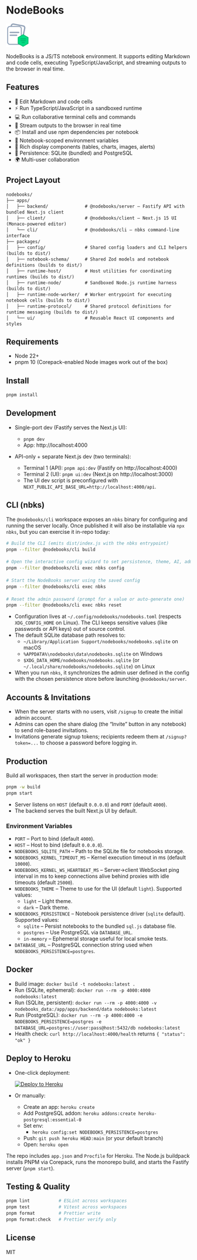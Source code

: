 # NodeBooks

![NodeBooks Logo](./apps/client/public/assets/nodebooks-logo-64x64.png)

NodeBooks is a JS/TS notebook environment. It supports editing Markdown and code cells, executing TypeScript/JavaScript, and streaming outputs to the browser in real time.

## Features

- 📝 Edit Markdown and code cells
- ⚡ Run TypeScript/JavaScript in a sandboxed runtime
- 💻 Run collaborative terminal cells and commands
- 📡 Stream outputs to the browser in real time
- 📦 Install and use npm dependencies per notebook
- 🔐 Notebook-scoped environment variables
- 🧩 Rich display components (tables, charts, images, alerts)
- 💾 Persistence: SQLite (bundled) and PostgreSQL
- 🌍 Multi-user collaboration

## Project Layout

```
nodebooks/
├── apps/
│   ├── backend/              # @nodebooks/server – Fastify API with bundled Next.js client
│   ├── client/               # @nodebooks/client – Next.js 15 UI (Monaco-powered editor)
│   └── cli/                  # @nodebooks/cli – nbks command-line interface
├── packages/
│   ├── config/               # Shared config loaders and CLI helpers (builds to dist/)
│   ├── notebook-schema/      # Shared Zod models and notebook definitions (builds to dist/)
│   ├── runtime-host/         # Host utilities for coordinating runtimes (builds to dist/)
│   ├── runtime-node/         # Sandboxed Node.js runtime harness (builds to dist/)
│   ├── runtime-node-worker/  # Worker entrypoint for executing notebook cells (builds to dist/)
│   ├── runtime-protocol/     # Shared protocol definitions for runtime messaging (builds to dist/)
│   └── ui/                   # Reusable React UI components and styles
```

## Requirements

- Node 22+
- pnpm 10 (Corepack-enabled Node images work out of the box)

## Install

```bash
pnpm install
```

## Development

- Single-port dev (Fastify serves the Next.js UI):
  - `pnpm dev`
  - App: http://localhost:4000

- API-only + separate Next.js dev (two terminals):
  - Terminal 1 (API): `pnpm api:dev` (Fastify on http://localhost:4000)
  - Terminal 2 (UI): `pnpm ui:dev` (Next.js on http://localhost:3000)
  - The UI dev script is preconfigured with `NEXT_PUBLIC_API_BASE_URL=http://localhost:4000/api`.

## CLI (nbks)

The `@nodebooks/cli` workspace exposes an `nbks` binary for configuring and running the server locally. Once published it will also be installable via `npx nbks`, but you can exercise it in-repo today:

```bash
# Build the CLI (emits dist/index.js with the nbks entrypoint)
pnpm --filter @nodebooks/cli build

# Open the interactive config wizard to set persistence, theme, AI, admin user
pnpm --filter @nodebooks/cli exec nbks config

# Start the NodeBooks server using the saved config
pnpm --filter @nodebooks/cli exec nbks

# Reset the admin password (prompt for a value or auto-generate one)
pnpm --filter @nodebooks/cli exec nbks reset
```

- Configuration lives at `~/.config/nodebooks/nodebooks.toml` (respects `XDG_CONFIG_HOME` on Linux). The CLI keeps sensitive values (like passwords or API keys) out of source control.
- The default SQLite database path resolves to:
  - `~/Library/Application Support/nodebooks/nodebooks.sqlite` on macOS
  - `%APPDATA%\nodebooks\data\nodebooks.sqlite` on Windows
  - `$XDG_DATA_HOME/nodebooks/nodebooks.sqlite` (or `~/.local/share/nodebooks/nodebooks.sqlite`) on Linux
- When you run `nbks`, it synchronizes the admin user defined in the config with the chosen persistence store before launching `@nodebooks/server`.

## Accounts & Invitations

- When the server starts with no users, visit `/signup` to create the initial admin account.
- Admins can open the share dialog (the “Invite” button in any notebook) to send role-based invitations.
- Invitations generate signup tokens; recipients redeem them at `/signup?token=...` to choose a password before logging in.

## Production

Build all workspaces, then start the server in production mode:

```bash
pnpm -w build
pnpm start
```

- Server listens on `HOST` (default `0.0.0.0`) and `PORT` (default `4000`).
- The backend serves the built Next.js UI by default.

### Environment Variables

- `PORT` – Port to bind (default `4000`).
- `HOST` – Host to bind (default `0.0.0.0`).
- `NODEBOOKS_SQLITE_PATH` – Path to the SQLite file for notebooks storage.
- `NODEBOOKS_KERNEL_TIMEOUT_MS` – Kernel execution timeout in ms (default `10000`).
- `NODEBOOKS_KERNEL_WS_HEARTBEAT_MS` – Server→client WebSocket ping interval in ms to keep connections alive behind proxies with idle timeouts (default `25000`).
- `NODEBOOKS_THEME` – Theme to use for the UI (default `light`). Supported values:
  - `light` – Light theme.
  - `dark` – Dark theme.
- `NODEBOOKS_PERSISTENCE` – Notebook persistence driver (`sqlite` default). Supported values:
  - `sqlite` – Persist notebooks to the bundled `sql.js` database file.
  - `postgres` – Use PostgreSQL via `DATABASE_URL`.
  - `in-memory` – Ephemeral storage useful for local smoke tests.
- `DATABASE_URL` – PostgreSQL connection string used when `NODEBOOKS_PERSISTENCE=postgres`.

## Docker

- Build image: `docker build -t nodebooks:latest .`
- Run (SQLite, ephemeral): `docker run --rm -p 4000:4000 nodebooks:latest`
- Run (SQLite, persistent): `docker run --rm -p 4000:4000 -v nodebooks_data:/app/apps/backend/data nodebooks:latest`
- Run (PostgreSQL): `docker run --rm -p 4000:4000 -e NODEBOOKS_PERSISTENCE=postgres -e DATABASE_URL=postgres://user:pass@host:5432/db nodebooks:latest`
- Health check: `curl http://localhost:4000/health` returns `{ "status": "ok" }`

## Deploy to Heroku

- One-click deployment:

  [![Deploy to Heroku](https://www.herokucdn.com/deploy/button.svg)](https://heroku.com/deploy?template=https://github.com/julianduque/nodebooks)

- Or manually:
  - Create an app: `heroku create`
  - Add PostgreSQL addon: `heroku addons:create heroku-postgresql:essential-0`
  - Set env:
    - `heroku config:set NODEBOOKS_PERSISTENCE=postgres`
  - Push: `git push heroku HEAD:main` (or your default branch)
  - Open: `heroku open`

The repo includes `app.json` and `Procfile` for Heroku. The Node.js buildpack installs PNPM via Corepack, runs the monorepo build, and starts the Fastify server (`pnpm start`).

## Testing & Quality

```bash
pnpm lint           # ESLint across workspaces
pnpm test           # Vitest across workspaces
pnpm format         # Prettier write
pnpm format:check   # Prettier verify only
```

## License

MIT
